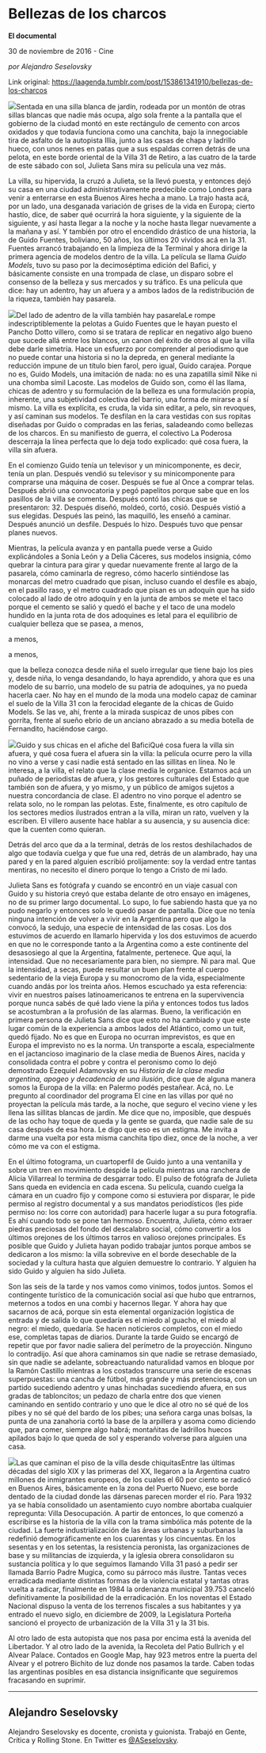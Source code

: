 # Bellezas de los charcos

**El documental**

30 de noviembre de 2016 - Cine

_por Alejandro Seselovsky_

Link original: https://laagenda.tumblr.com/post/153861341910/bellezas-de-los-charcos

![](https://64.media.tumblr.com/84254409ffdb6994ec6c5c18ab0e41c0/tumblr_inline_pk08nsoU6m1t6q87u_500.jpg)Sentada en una silla blanca de jardín, rodeada por un montón de otras sillas blancas que nadie más ocupa, algo sola frente a la pantalla que el gobierno de la ciudad montó en este rectángulo de cemento con arcos oxidados y que todavía funciona como una canchita, bajo la innegociable tira de asfalto de la autopista Illia, junto a las casas de chapa y ladrillo hueco, con unos nenes en patas que a sus espaldas corren detrás de una pelota, en este borde oriental de la Villa 31 de Retiro, a las cuatro de la tarde de este sábado con sol, Julieta Sans mira su película una vez más. 


La villa, su hipervida, la cruzó a Julieta, se la llevó puesta, y entonces dejó su casa en una ciudad administrativamente predecible como Londres para venir a enterrarse en esta Buenos Aires hecha a mano. La trajo hasta acá, por un lado, una desganada variación de grises de la vida en Europa; cierto hastío, dice, de saber qué ocurrirá la hora siguiente, y la siguiente de la siguiente, y así hasta llegar a la noche y la noche hasta llegar nuevamente a la mañana y así. Y también por otro el encendido drástico de una historia, la de Guido Fuentes, boliviano, 50 años, los últimos 20 vividos acá en la 31. Fuentes arrancó trabajando en la limpieza de la Terminal y ahora dirige la primera agencia de modelos dentro de la villa. La película se llama *Guido Models*, tuvo su paso por la decimoséptima edición del Bafici, y básicamente consiste en una trompada de clase, un disparo sobre el consenso de la belleza y sus mercados y su tráfico. Es una película que dice: hay un adentro, hay un afuera y a ambos lados de la redistribución de la riqueza, también hay pasarela.


![](https://64.media.tumblr.com/84254409ffdb6994ec6c5c18ab0e41c0/tumblr_inline_pk08nsoU6m1t6q87u_500.jpg)Del lado de adentro de la villa también hay pasarelaLe rompe indescriptiblemente la pelotas a Guido Fuentes que le hayan puesto el Pancho Dotto villero, como si se tratara de replicar en negativo algo bueno que sucede allá entre los blancos, un canon del éxito de otros al que la villa debe darle simetría. Hace un esfuerzo por comprender al periodismo que no puede contar una historia si no la depreda, en general mediante la reducción impune de un título bien farol, pero igual, Guido carajea. Porque no es, Guido Models, una imitación de nada: no es una zapatilla símil Nike ni una chomba símil Lacoste. Las modelos de Guido son, como él las llama, chicas de adentro y su formulación de la belleza es una formulación propia, inherente, una subjetividad colectiva del barrio, una forma de mirarse a sí mismo. La villa es explícita, es cruda, la vida sin editar, a pelo, sin revoques, y así caminan sus modelos. Te desfilan en la cara vestidas con sus ropitas diseñadas por Guido o compradas en las ferias, saladeando como bellezas de los charcos. En su manifiesto de guerra, el colectivo La Poderosa descerraja la línea perfecta que lo deja todo explicado: qué cosa fuera, la villa sin afuera.


En el comienzo Guido tenía un televisor y un minicomponente, es decir, tenía un plan. Después vendió su televisor y su minicomponente para comprarse una máquina de coser. Después se fue al Once a comprar telas. Después abrió una convocatoria y pegó papelitos porque sabe que en los pasillos de la villa se comenta. Después contó las chicas que se presentaron: 32. Después diseñó, moldeó, cortó, cosió. Después vistió a sus elegidas. Después las peinó, las maquilló, les enseñó a caminar. Después anunció un desfile. Después lo hizo. Después tuvo que pensar planes nuevos. 


Mientras, la película avanza y en pantalla puede verse a Guido explicándoles a Sonia León y a Delia Cáceres, sus modelos insignia, cómo quebrar la cintura para girar y quedar nuevamente frente al largo de la pasarela, cómo caminarla de regreso, cómo hacerlo sintiéndose las monarcas del metro cuadrado que pisan, incluso cuando el desfile es abajo, en el pasillo raso, y el metro cuadrado que pisan es un adoquín que ha sido colocado al lado de otro adoquín y en la junta de ambos se mete el taco porque el cemento se salió y quedó el bache y el taco de una modelo hundido en la junta rota de dos adoquines es letal para el equilibrio de cualquier belleza que se pasea, a menos, 
  

a menos, 
  

a menos,
  

que la belleza conozca desde niña el suelo irregular que tiene bajo los pies y, desde niña, lo venga desandando, lo haya aprendido, y ahora que es una modelo de su barrio, una modelo de su patria de adoquines, ya no pueda hacerla caer. No hay en el mundo de la moda una modelo capaz de caminar el suelo de la Villa 31 con la ferocidad elegante de la chicas de Guido Models. Se las ve, ahí, frente a la mirada suspicaz de unos pibes con gorrita, frente al sueño ebrio de un anciano abrazado a su media botella de Fernandito, haciéndose cargo.


![](https://64.media.tumblr.com/943a5fcde22899b39a7dafcbf32b8375/tumblr_inline_pk08nttjyG1t6q87u_500.jpg)Guido y sus chicas en el afiche del BaficiQué cosa fuera la villa sin afuera, y qué cosa fuera el afuera sin la villa: la película ocurre pero la villa no vino a verse y casi nadie está sentado en las sillitas en línea. No le interesa, a la villa, el relato que la clase media le organice. Estamos acá un puñado de periodistas de afuera, y los gestores culturales del Estado que también son de afuera, y yo mismo, y un público de amigos sujetos a nuestra concordancia de clase. El adentro no vino porque el adentro se relata solo, no le rompan las pelotas. Este, finalmente, es otro capítulo de los sectores medios ilustrados entran a la villa, miran un rato, vuelven y la escriben. El villero ausente hace hablar a su ausencia, y su ausencia dice: que la cuenten como quieran.


Detrás del arco que da a la terminal, detrás de los restos deshilachados de algo que todavía cuelga y que fue una red, detrás de un alambrado, hay una pared y en la pared alguien escribió prolijamente: soy la verdad entre tantas mentiras, no necesito el dinero porque lo tengo a Cristo de mi lado.


Julieta Sans es fotógrafa y cuando se encontró en un viaje casual con Guido y su historia creyó que estaba delante de otro ensayo en imágenes, no de su primer largo documental. Lo supo, lo fue sabiendo hasta que ya no pudo negarlo y entonces solo le quedó pasar de pantalla. Dice que no tenía ninguna intención de volver a vivir en la Argentina pero que algo la convocó, la sedujo, una especie de intensidad de las cosas. Los dos estuvimos de acuerdo en llamarlo hipervida y los dos estuvimos de acuerdo en que no le corresponde tanto a la Argentina como a este continente del desasosiego al que la Argentina, fatalmente, pertenece. Que aquí, la intensidad. Que no necesariamente para bien, no siempre. Ni para mal. Que la intensidad, a secas, puede resultar un buen plan frente al cuerpo sedentario de la vieja Europa y su monocromo de la vida, especialmente cuando andás por los treinta años. Hemos escuchado ya esta referencia: vivir en nuestros países latinoamericanos te entrena en la supervivencia porque nunca sabés de qué lado viene la piña y entonces todos tus lados se acostumbran a la profusión de las alarmas. Bueno, la verificación en primera persona de Julieta Sans dice que esto no ha cambiado y que este lugar común de la experiencia a ambos lados del Atlántico, como un tuit, quedó fijado. No es que en Europa no ocurran imprevistos, es que en Europa el imprevisto no es la norma. Un transporte a escala, especialmente en el jactancioso imaginario de la clase media de Buenos Aires, nacida y consolidada contra el pobre y contra el peronismo como lo dejó demostrado Ezequiel Adamovsky en su *Historia de la clase media argentina, apogeo y decadencia de una ilusión*, dice que de alguna manera somos la Europa de la villa: en Palermo podés pestañear. Acá, no. Le pregunto al coordinador del programa El cine en las villas por qué no proyectan la película más tarde, a la noche, que seguro el vecino viene y les llena las sillitas blancas de jardín. Me dice que no, imposible, que después de las ocho hay toque de queda y la gente se guarda, que nadie sale de su casa después de esa hora. Le digo que eso es un estigma. Me invita a darme una vuelta por esta misma canchita tipo diez, once de la noche, a ver cómo me va con el estigma.


En el último fotograma, un cuartoperfil de Guido junto a una ventanilla y sobre un tren en movimiento despide la película mientras una ranchera de Alicia Villarreal lo termina de desgarrar todo. El pulso de fotógrafa de Julieta Sans queda en evidencia en cada escena. Su película, cuando cuelga la cámara en un cuadro fijo y compone como si estuviera por disparar, le pide permiso al registro documental y a sus mandatos periodísticos (les pide permiso no: los corre con autoridad) para hacerle lugar a su pura fotografía. Es ahí cuando todo se pone tan hermoso. Encuentra, Julieta, cómo extraer piedras preciosas del fondo del descalabro social, cómo convertir a los últimos orejones de los últimos tarros en valioso orejones principales. Es posible que Guido y Julieta hayan podido trabajar juntos porque ambos se dedicaron a los mismo: la villa sobrevive en el borde desechable de la sociedad y la cultura hasta que alguien demuestre lo contrario. Y alguien ha sido Guido y alguien ha sido Julieta.


Son las seis de la tarde y nos vamos como vinimos, todos juntos. Somos el contingente turístico de la comunicación social así que hubo que entrarnos, meternos a todos en una combi y hacernos llegar. Y ahora hay que sacarnos de acá, porque sin esta elemental organización logística de entrada y de salida lo que quedaría es el miedo al guacho, el miedo al negro: el miedo, quedaría. Se hacen noticieros completos, con el miedo ese, completas tapas de diarios. Durante la tarde Guido se encargó de repetir que por favor nadie saliera del perímetro de la proyección. Ninguno lo contradijo. Así que ahora caminamos sin que nadie se retrase demasiado, sin que nadie se adelante, sobreactuando naturalidad vamos en bloque por la Ramón Castillo mientras a los costados transcurre una serie de escenas superpuestas: una cancha de fútbol, más grande y más pretenciosa, con un partido sucediendo adentro y unas hinchadas sucediendo afuera, en sus gradas de tabloncitos; un pedazo de charla entre dos que vienen caminando en sentido contrario y uno que le dice al otro no sé qué de los pibes y no sé qué del bardo de los pibes; una señora carga unas bolsas, la punta de una zanahoria cortó la base de la arpillera y asoma como diciendo que, para comer, siempre algo habrá; montañitas de ladrillos huecos apilados bajo lo que queda de sol y esperando volverse para alguien una casa.


![](https://64.media.tumblr.com/09a89fc32213b34e6cd8e706e062db7d/tumblr_inline_pk08nte2L21t6q87u_500.jpg)Las que caminan el piso de la villa desde chiquitasEntre las últimas décadas del siglo XIX y las primeras del XX, llegaron a la Argentina cuatro millones de inmigrantes europeos, de los cuales el 60 por ciento se radicó en Buenos Aires, básicamente en la zona del Puerto Nuevo, ese borde dentado de la ciudad donde las dársenas parecen morder el río. Para 1932 ya se había consolidado un asentamiento cuyo nombre abortaba cualquier repregunta: Villa Desocupación. A partir de entonces, lo que comenzó a escribirse es la historia de la villa con la trama simbólica más potente de la ciudad. La fuerte industrialización de las áreas urbanas y suburbanas la redefinió demográficamente en los cuarentas y los cincuentas. En los sesentas y en los setentas, la resistencia peronista, las organizaciones de base y su militancias de izquierda, y la iglesia obrera consolidaron su sustancia política y lo que seguimos llamando Villa 31 pasó a pedir ser llamada Barrio Padre Mugica, como su párroco más ilustre. Tantas veces erradicada mediante distintas formas de la violencia estatal y tantas otras vuelta a radicar, finalmente en 1984 la ordenanza municipal 39.753 canceló definitivamente la posibilidad de la erradicación. En los noventas el Estado Nacional dispuso la venta de los terrenos fiscales a sus habitantes y ya entrado el nuevo siglo, en diciembre de 2009, la Legislatura Porteña sancionó el proyecto de urbanización de la Villa 31 y la 31 bis. 


Al otro lado de esta autopista que nos pasa por encima está la avenida del Libertador. Y al otro lado de la avenida, la Recoleta del Patio Bullrich y el Alvear Palace. Contados en Google Map, hay 923 metros entre la puerta del Alvear y el potrero Bichito de luz donde nos pasamos la tarde. Caben todas las argentinas posibles en esa distancia insignificante que seguiremos fracasando en suprimir.




---

Alejandro Seselovsky
--------------------

Alejandro Seselovsky es docente, cronista y guionista. Trabajó en Gente, Crítica y Rolling Stone. En Twitter es [@ASeselovsky](https://twitter.com/ASeselovsky).

